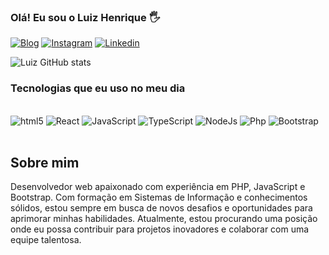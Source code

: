 
### Olá! Eu sou o Luiz Henrique 🖐️

[![Blog](https://img.shields.io/website-up-down-green-red/http/monip.org.svg)](https://google.com)
[![Instagram](https://img.shields.io/badge/Instagram-E4405F?style=for-the-badge&logo=instagram&logoColor=white)](https://instagram.com/luizhenrique_dcf)
[![Linkedin](https://img.shields.io/badge/LinkedIn-0077B5?style=for-the-badge&logo=linkedin&logoColor=white)](https://www.linkedin.com/in/luiz-henrique-campos-9651b0281/)


![Luiz GitHub stats](https://github-readme-stats.vercel.app/api?username=Luizhdevs&show_icons=true&theme=dracula)

### Tecnologias que eu uso no meu dia 

<div style="display: inline_block"><br/>
  <img aling="center" alt="html5" src="https://img.shields.io/badge/HTML5-E34F26?style=for-the-badge&logo=html5&logoColor=white" />
  <img aling="center" alt="React" src="https://img.shields.io/badge/React-20232A?style=for-the-badge&logo=react&logoColor=61DAFB" />
  <img aling="center" alt="JavaScript" src="https://img.shields.io/badge/JavaScript-F7DF1E?style=for-the-badge&logo=javascript&logoColor=black" />
  <img aling="center" alt="TypeScript" src="https://img.shields.io/badge/TypeScript-007ACC?style=for-the-badge&logo=typescript&logoColor=white" />
  <img aling="center" alt="NodeJs" src="https://img.shields.io/badge/Node.js-43853D?style=for-the-badge&logo=node.js&logoColor=white" />
  <img aling="center" alt="Php" src="https://img.shields.io/badge/PHP-777BB4?style=for-the-badge&logo=php&logoColor=white" />
  <img aling="center" alt="Bootstrap" src="https://img.shields.io/badge/Bootstrap-563D7C?style=for-the-badge&logo=bootstrap&logoColor=white" />
</div><br/>

## Sobre mim

Desenvolvedor web apaixonado com experiência em PHP, JavaScript e Bootstrap. Com formação em Sistemas de Informação e conhecimentos sólidos, estou sempre em busca de novos desafios e oportunidades para aprimorar minhas habilidades. Atualmente, estou procurando uma posição onde eu possa contribuir para projetos inovadores e colaborar com uma equipe talentosa.

